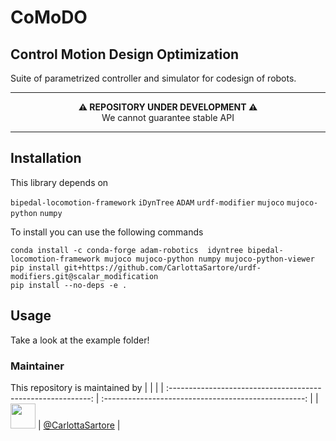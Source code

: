 # CoMoDO

## Control Motion Design Optimization 

Suite of parametrized controller and simulator for codesign of robots.


---

<p align="center">
  <b>⚠️ REPOSITORY UNDER DEVELOPMENT ⚠️</b>
  <br>We cannot guarantee stable API
</p>

---

## Installation 
This library depends on 

``bipedal-locomotion-framework``
``iDynTree``
``ADAM``
``urdf-modifier``
``mujoco``
``mujoco-python``
``numpy``

To install you can use the following commands


```
conda install -c conda-forge adam-robotics  idyntree bipedal-locomotion-framework mujoco mujoco-python numpy mujoco-python-viewer
pip install git+https://github.com/CarlottaSartore/urdf-modifiers.git@scalar_modification
pip install --no-deps -e .

```

## Usage 

Take a look at the example folder! 

### Maintainer

This repository is maintained by 
|                                                              |                                                      |
| :----------------------------------------------------------: | :--------------------------------------------------: |
| [<img src="https://user-images.githubusercontent.com/56030908/135461492-6d9a1174-19bd-46b3-bee6-c4dbaea9e210.jpeg" width="40">](https://github.com/S-Dafarra) | [@CarlottaSartore](https://github.com/CarlottaSartore) |




